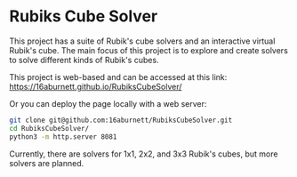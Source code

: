 # Rubiks Cube Solver

This project has a suite of Rubik's cube solvers and an interactive virtual Rubik's cube. The main focus of this project is to explore and create solvers to solve different kinds of Rubik's cubes.

This project is web-based and can be accessed at this link: https://16aburnett.github.io/RubiksCubeSolver/

Or you can deploy the page locally with a web server:
```bash
git clone git@github.com:16aburnett/RubiksCubeSolver.git
cd RubiksCubeSolver/
python3 -m http.server 8081
```

Currently, there are solvers for 1x1, 2x2, and 3x3 Rubik's cubes, but more solvers are planned.
